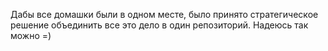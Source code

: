 Дабы все домашки были в одном месте, было принято стратегическое решение объединить все это дело в один репозиторий. Надеюсь так можно =)
